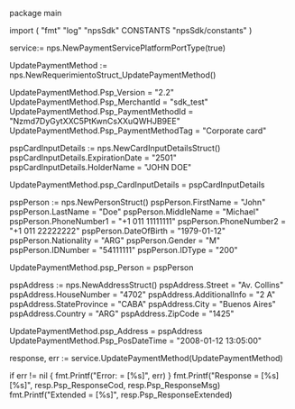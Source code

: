 package main

import (
        "fmt"
        "log"
        "npsSdk"
        CONSTANTS "npsSdk/constants"
)

service:= nps.NewPaymentServicePlatformPortType(true)

UpdatePaymentMethod := nps.NewRequerimientoStruct_UpdatePaymentMethod()

UpdatePaymentMethod.Psp_Version = "2.2"
UpdatePaymentMethod.Psp_MerchantId = "sdk_test"
UpdatePaymentMethod.Psp_PaymentMethodId = "Nzmd7DyGytXXC5PtKwnCsXXuQWHJB9EE"
UpdatePaymentMethod.Psp_PaymentMethodTag = "Corporate card"

pspCardInputDetails := nps.NewCardInputDetailsStruct()
pspCardInputDetails.ExpirationDate = "2501"
pspCardInputDetails.HolderName = "JOHN DOE"

UpdatePaymentMethod.psp_CardInputDetails = pspCardInputDetails

pspPerson := nps.NewPersonStruct()
pspPerson.FirstName = "John"
pspPerson.LastName = "Doe"
pspPerson.MiddleName = "Michael"
pspPerson.PhoneNumber1 = "+1 011 11111111"
pspPerson.PhoneNumber2 = "+1 011 22222222"
pspPerson.DateOfBirth = "1979-01-12"
pspPerson.Nationality = "ARG"
pspPerson.Gender = "M"
pspPerson.IDNumber = "54111111"
pspPerson.IDType = "200"

UpdatePaymentMethod.psp_Person = pspPerson

pspAddress := nps.NewAddressStruct()
pspAddress.Street = "Av. Collins"
pspAddress.HouseNumber = "4702"
pspAddress.AdditionalInfo = "2 A"
pspAddress.StateProvince = "CABA"
pspAddress.City = "Buenos Aires"
pspAddress.Country = "ARG"
pspAddress.ZipCode = "1425"

UpdatePaymentMethod.psp_Address = pspAddress
UpdatePaymentMethod.Psp_PosDateTime = "2008-01-12 13:05:00"

response, err := service.UpdatePaymentMethod(UpdatePaymentMethod)

if err != nil {
    fmt.Printf("Error: = [%s]", err)
}
fmt.Printf("Response = [%s] [%s]", resp.Psp_ResponseCod, resp.Psp_ResponseMsg)
fmt.Printf("Extended = [%s]", resp.Psp_ResponseExtended)



